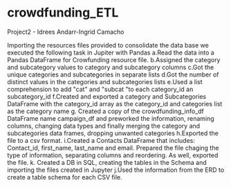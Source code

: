 # crowdfunding_ETL
Project2 - Idrees Andarr-Ingrid Camacho


Importing the resources files provided to consolidate the data base we executed the following task in Jupiter with Pandas
  a.Read the data into a Pandas DataFrame for Crowfunding resource file. 
  b.Assigned the category and subcategory values to category and subcategory columns
  c.Got the unique categories and subcategories in separate lists
  d.Got the number of distinct values in the categories and subcategories lists
  e.Used a list comprehension to add "cat" and "subcat "to each category_id an subcategory_id
  f.Created and exported a category and Subcategories DataFrame with the category_id array as the category_id and categories list as the category name
  g. Created a copy of the crowdfunding_info_df DataFrame name campaign_df and     preworked the information, renaming columns, changing data types and finally merging the category and subcategories data frames, dropping unwanted categories
  h.Exported the file to a csv format.
  i.Created a Contacts DataFrame that includes: Contact_id, first_name, last_name and    email. Prepared the file chaging the type of information, separating columns and reordering. As well, exported the file.
  k. Created a DB in SQL, creating the tables in the Schema and importing the files created in Jupyter
  j.Used the information from the ERD to create a table schema for each CSV file.
